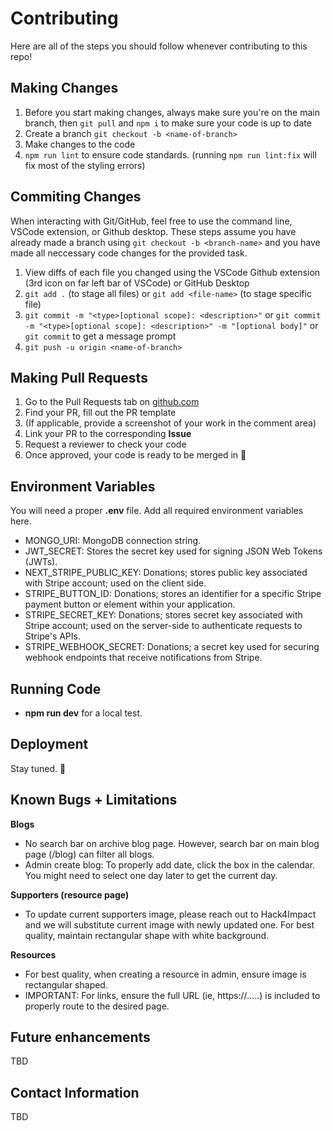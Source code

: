 # Contributing

Here are all of the steps you should follow whenever contributing to this repo!

## Making Changes

1. Before you start making changes, always make sure you're on the main branch, then `git pull` and `npm i` to make sure your code is up to date
2. Create a branch `git checkout -b <name-of-branch>`
3. Make changes to the code
4. `npm run lint` to ensure code standards. (running `npm run lint:fix` will fix most of the styling errors)

## Commiting Changes

When interacting with Git/GitHub, feel free to use the command line, VSCode extension, or Github desktop. These steps assume you have already made a branch using `git checkout -b <branch-name>` and you have made all neccessary code changes for the provided task.

1. View diffs of each file you changed using the VSCode Github extension (3rd icon on far left bar of VSCode) or GitHub Desktop
2. `git add .` (to stage all files) or `git add <file-name>` (to stage specific file)
3. `git commit -m "<type>[optional scope]: <description>"` or
   `git commit -m "<type>[optional scope]: <description>" -m "[optional body]"` or
   `git commit` to get a message prompt
4. `git push -u origin <name-of-branch>`

## Making Pull Requests

1. Go to the Pull Requests tab on [github.com](https://github.com/)
2. Find your PR, fill out the PR template
3. (If applicable, provide a screenshot of your work in the comment area)
4. Link your PR to the corresponding **Issue**
5. Request a reviewer to check your code
6. Once approved, your code is ready to be merged in 🎉

## Environment Variables

You will need a proper **.env** file. Add all required environment variables here.

- MONGO_URI: MongoDB connection string.
- JWT_SECRET: Stores the secret key used for signing JSON Web Tokens (JWTs).
- NEXT_STRIPE_PUBLIC_KEY: Donations; stores public key associated with Stripe account; used on the client side.
- STRIPE_BUTTON_ID: Donations; stores an identifier for a specific Stripe payment button or element within your application.
- STRIPE_SECRET_KEY: Donations; stores secret key associated with Stripe account; used on the server-side to authenticate requests to Stripe's APIs.
- STRIPE_WEBHOOK_SECRET: Donations; a secret key used for securing webhook endpoints that receive notifications from Stripe.

## Running Code

- **npm run dev** for a local test.

## Deployment

Stay tuned. 👀 

## Known Bugs + Limitations

**Blogs**
- No search bar on archive blog page. However, search bar on main blog page (/blog) can filter all blogs.
- Admin create blog: To properly add date, click the box in the calendar. You might need to select one day later to get the current day.

**Supporters (resource page)**
- To update current supporters image, please reach out to Hack4Impact and we will substitute current image with newly updated one. For best quality, maintain rectangular shape with white background.

**Resources**
- For best quality, when creating a resource in admin, ensure image is rectangular shaped.
- IMPORTANT: For links, ensure the full URL (ie, https://.....) is included to properly route to the desired page.

## Future enhancements 

TBD

## Contact Information

TBD
